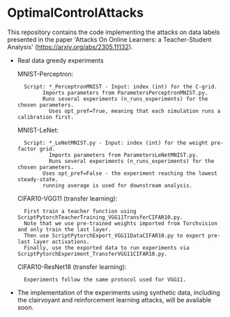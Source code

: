 # OptimalControlAttacks

This repository contains the code implementing the attacks on data labels presented in the paper 'Attacks On Online Learners: a Teacher-Student Analysis' (https://arxiv.org/abs/2305.11132).

- Real data greedy experiments
  	
	MNIST-Perceptron:

  		Script: *_PerceptronMNIST - Input: index (int) for the C-grid.
              Imports parameters from ParametersPerceptronMNIST.py.
              Runs several experiments (n_runs_experiments) for the chosen parameters.
  		        Uses opt_pref=True, meaning that each simulation runs a calibration first.

	MNIST-LeNet:

  		Script: *_LeNetMNIST.py - Input: index (int) for the weight pre-factor grid.
          		Imports parameters from ParametersLeNetMNIST.py.
          		Runs several experiments (n_runs_experiments) for the chosen parameters.
              Uses opt_pref=False - the experiment reaching the lowest steady-state.
              running average is used for downstream analysis.

	CIFAR10-VGG11 (transfer learning):

  		First train a teacher function using ScriptPytorchTeacherTraining_VGG11TransferCIFAR10.py.
  		Note that we use pre-trained weights imported from Torchvision and only train the last layer.
  		Then use ScriptPytorchExport_VGG11DataCIFAR10.py to export pre-last layer activations.
  		Finally, use the exported data to run experiments via ScriptPytorchExperiment_TransferVGG11CIFAR10.py.

	CIFAR10-ResNet18 (transfer learning):

  		Experiments follow the same protocol used for VGG11.
  

- The implementation of the experiments using synthetic data, including the clairvoyant and reinforcement learning attacks, will be available soon.
